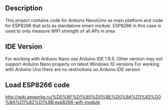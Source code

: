 ## Description
This project contains code for Arduino Nano\Uno as main platform and code for ESP8266 that acts as standalone smart module.
ESP8266 in this case is used to only measure WIFI strength of all APs in area

## IDE Version
For working with Arduino Nano use Arduino IDE 1.8.5. Other version may not support Arduino Nano properly on latest Windows 10 versions
For working with Arduino Uno there are no restrictions on Arduino IDE version

## Load ESP8266 code
http://wiki.amperka.ru/%D0%BF%D1%80%D0%BE%D0%B4%D1%83%D0%BA%D1%82%D1%8B:esp8266-wifi-module

